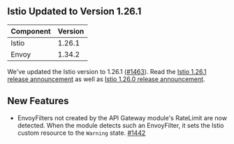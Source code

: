 ## Istio Updated to Version 1.26.1

| **Component** | **Version** |
|---------------|-------------|
| Istio         | 1.26.1      |
| Envoy         | 1.34.2      |

We've updated the Istio version to 1.26.1 ([#1463](https://github.com/kyma-project/istio/pull/1463)).
Read the [Istio 1.26.1 release announcement](https://istio.io/latest/news/releases/1.26.x/announcing-1.26.1/) as well
as [Istio 1.26.0 release announcement](https://istio.io/latest/news/releases/1.26.x/announcing-1.26/).

## New Features

- EnvoyFilters not created by the API Gateway module's RateLimit are now detected. When the module detects such an EnvoyFilter, it sets the Istio custom resource to the `Warning` state. [#1442](https://github.com/kyma-project/istio/pull/1442)

